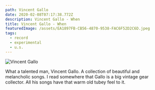 ```yaml
---
path: Vincent Gallo
date: 2020-02-08T07:17:38.772Z
description: Vincent Gallo - When
title: Vincent Gallo - When
featuredImage: /assets/EA1897FB-CB56-4870-9538-FAC6F52D2C6D.jpeg
tags:
  - record
  - experimental
  - u.s.
---
```

![Vincent Gallo](/assets/EA1897FB-CB56-4870-9538-FAC6F52D2C6D.jpeg "Vincent Gallo - When")

What a talented man, Vincent Gallo. A collection of beautiful and melancholic songs. I read somewhere that Gallo is a big vintage gear collector. All his songs have that warm old tubey feel to it.
